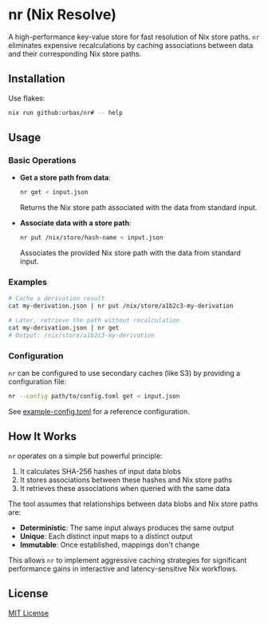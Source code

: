 # nr (Nix Resolve)

A high-performance key-value store for fast resolution of Nix store paths. `nr`
eliminates expensive recalculations by caching associations between data and
their corresponding Nix store paths.

## Installation

Use flakes:

```bash
nix run github:urbas/nr# -- help
```

## Usage

### Basic Operations

- **Get a store path from data**:

  ```bash
  nr get < input.json
  ```

  Returns the Nix store path associated with the data from standard input.

- **Associate data with a store path**:
  ```bash
  nr put /nix/store/hash-name < input.json
  ```
  Associates the provided Nix store path with the data from standard input.

### Examples

```bash
# Cache a derivation result
cat my-derivation.json | nr put /nix/store/a1b2c3-my-derivation

# Later, retrieve the path without recalculation
cat my-derivation.json | nr get
# Output: /nix/store/a1b2c3-my-derivation
```

### Configuration

`nr` can be configured to use secondary caches (like S3) by providing a
configuration file:

```bash
nr --config path/to/config.toml get < input.json
```

See [example-config.toml](example-config.toml) for a reference configuration.

## How It Works

`nr` operates on a simple but powerful principle:

1. It calculates SHA-256 hashes of input data blobs
2. It stores associations between these hashes and Nix store paths
3. It retrieves these associations when queried with the same data

The tool assumes that relationships between data blobs and Nix store paths are:

- **Deterministic**: The same input always produces the same output
- **Unique**: Each distinct input maps to a distinct output
- **Immutable**: Once established, mappings don't change

This allows `nr` to implement aggressive caching strategies for significant
performance gains in interactive and latency-sensitive Nix workflows.

## License

[MIT License](LICENSE)
